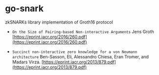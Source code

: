 # go-snark

zkSNARKs library implementation of Groth16 protocol

+ `On the Size of Pairing-based Non-interactive Arguments`  Jens Groth [https://eprint.iacr.org/2016/260.pdf](https://eprint.iacr.org/2016/260.pdf)

+ `Succinct non-interactive zero knowledge for a von Neumann architecture` Ben-Sasson, Eli, Alessandro Chiesa, Eran Tromer, and Madars Virza.    [https://eprint.iacr.org/2013/879.pdf](https://eprint.iacr.org/2013/879.pdf)

